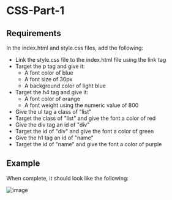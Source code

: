 # CSS-Part-1

## Requirements

In the index.html and style.css files, add the following:

- Link the style.css file to the index.html file using the link tag
- Target the p tag and give it:
  - A font color of blue
  - A font size of 30px
  - A background color of light blue
- Target the h4 tag and give it:
  - A font color of orange
  - A font weight using the numeric value of 800
- Give the ul tag a class of "list"
- Target the class of "list" and give the font a color of red
- Give the div tag an id of "div"
- Target the id of "div" and give the font a color of green
- Give the h1 tag an id of "name"
- Target the id of "name" and give the font a color of purple

## Example

When complete, it should look like the following:

![image](https://user-images.githubusercontent.com/94193381/183115444-9f40fd1f-4e06-48d4-a471-6b885b0c90ae.png)
